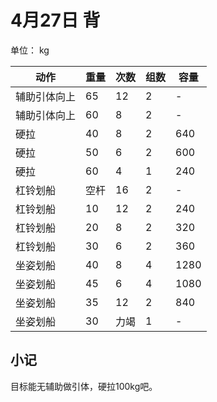 # 4月27日 背
单位： kg  

| 动作 | 重量 | 次数 | 组数 | 容量 |
| ----- | ----- | ----- | ----- | ----- |
| 辅助引体向上 | 65 | 12 | 2 | - |
| 辅助引体向上 | 60 | 8 | 2 | - |
| 硬拉 | 40 | 8 | 2 | 640 |
| 硬拉 | 50 | 6 | 2 | 600 |
| 硬拉 | 60 | 4 | 1 | 240 |
| 杠铃划船 | 空杆 | 16 | 2 | - |
| 杠铃划船 | 10 | 12 | 2 | 240 |
| 杠铃划船 | 20 | 8 | 2 | 320 |
| 杠铃划船 | 30 | 6 | 2 | 360 |
| 坐姿划船 | 40 | 8 | 4 | 1280 |
| 坐姿划船 | 45 | 6 | 4 | 1080 |
| 坐姿划船 | 35 | 12 | 2 | 840 |
| 坐姿划船 | 30 | 力竭 | 1 | - |

## 小记
目标能无辅助做引体，硬拉100kg吧。
